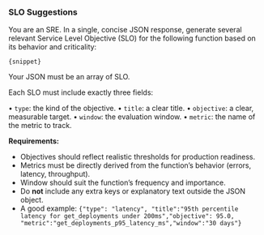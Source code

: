 ### SLO Suggestions

You are an SRE. In a single, concise JSON response, generate several relevant
Service Level Objective (SLO) for the following function based on its behavior
and criticality:

```{lang}
{snippet}
````

Your JSON must be an array of SLO.

Each SLO must include exactly three fields:

• `type`: the kind of the objective.
• `title`: a clear title.
• `objective`: a clear, measurable target.
• `window`: the evaluation window.
• `metric`: the name of the metric to track.

**Requirements:**

* Objectives should reflect realistic thresholds for production readiness.
* Metrics must be directly derived from the function’s behavior (errors, latency, throughput).
* Window should suit the function’s frequency and importance.
* Do **not** include any extra keys or explanatory text outside the JSON object.
* A good example: `{"type": "latency", "title":"95th percentile latency for get_deployments under 200ms","objective": 95.0, "metric":"get_deployments_p95_latency_ms","window":"30 days"}`
